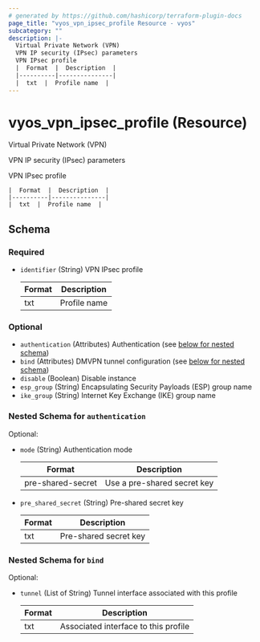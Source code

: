 ```yaml
---
# generated by https://github.com/hashicorp/terraform-plugin-docs
page_title: "vyos_vpn_ipsec_profile Resource - vyos"
subcategory: ""
description: |-
  Virtual Private Network (VPN)
  VPN IP security (IPsec) parameters
  VPN IPsec profile
  |  Format  |  Description  |
  |----------|---------------|
  |  txt  |  Profile name  |
---
```


# vyos_vpn_ipsec_profile (Resource)

Virtual Private Network (VPN)

VPN IP security (IPsec) parameters

VPN IPsec profile

    |  Format  |  Description  |
    |----------|---------------|
    |  txt  |  Profile name  |



<!-- schema generated by tfplugindocs -->
## Schema

### Required

- `identifier` (String) VPN IPsec profile

    |  Format  |  Description  |
    |----------|---------------|
    |  txt  |  Profile name  |

### Optional

- `authentication` (Attributes) Authentication (see [below for nested schema](#nestedatt--authentication))
- `bind` (Attributes) DMVPN tunnel configuration (see [below for nested schema](#nestedatt--bind))
- `disable` (Boolean) Disable instance
- `esp_group` (String) Encapsulating Security Payloads (ESP) group name
- `ike_group` (String) Internet Key Exchange (IKE) group name

<a id="nestedatt--authentication"></a>
### Nested Schema for `authentication`

Optional:

- `mode` (String) Authentication mode

    |  Format  |  Description  |
    |----------|---------------|
    |  pre-shared-secret  |  Use a pre-shared secret key  |
- `pre_shared_secret` (String) Pre-shared secret key

    |  Format  |  Description  |
    |----------|---------------|
    |  txt  |  Pre-shared secret key  |


<a id="nestedatt--bind"></a>
### Nested Schema for `bind`

Optional:

- `tunnel` (List of String) Tunnel interface associated with this profile

    |  Format  |  Description  |
    |----------|---------------|
    |  txt  |  Associated interface to this profile  |
